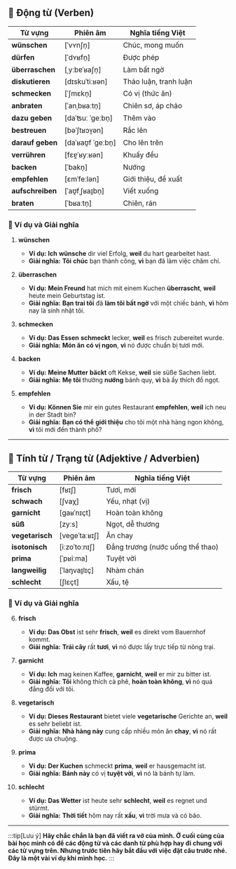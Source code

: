 ## **🔹 Động từ (Verben)**

| **Từ vựng**      | **Phiên âm**       | **Nghĩa tiếng Việt**  |
| ---------------- | ------------------ | --------------------- |
| **wünschen**     | [ˈvʏnʃn̩]          | Chúc, mong muốn       |
| **dürfen**       | [ˈdʏʁfn̩]          | Được phép             |
| **überraschen**  | [ˌyːbɐˈʁaʃn̩]      | Làm bất ngờ           |
| **diskutieren**  | [dɪskuˈtiːʁən]     | Thảo luận, tranh luận |
| **schmecken**    | [ˈʃmɛkn̩]          | Có vị (thức ăn)       |
| **anbraten**     | [ˈanˌbʁaːtn̩]      | Chiên sơ, áp chảo     |
| **dazu geben**   | [daˈʦuː ˈɡeːbn̩]   | Thêm vào              |
| **bestreuen**    | [bəˈʃtʁɔʏ̯ən]      | Rắc lên               |
| **darauf geben** | [daˈʁaʊ̯f ˈɡeːbn̩] | Cho lên trên          |
| **verrühren**    | [fɛɐ̯ˈʁyːʁən]      | Khuấy đều             |
| **backen**       | [ˈbakn̩]           | Nướng                 |
| **empfehlen**    | [ɛmˈfeːlən]        | Giới thiệu, đề xuất   |
| **aufschreiben** | [ˈaʊ̯fˌʃʁaɪ̯bn̩]   | Viết xuống            |
| **braten**       | [ˈbʁaːtn̩]         | Chiên, rán            |

### **📌 Ví dụ và Giải nghĩa**

1. **wünschen**
    
    - **Ví dụ:** **Ich** **wünsche** dir viel Erfolg, **weil** du hart gearbeitet hast.
    - **Giải nghĩa:** **Tôi** **chúc** bạn thành công, **vì** bạn đã làm việc chăm chỉ.
2. **überraschen**
    
    - **Ví dụ:** **Mein Freund** hat mich mit einem Kuchen **überrascht**, **weil** heute mein Geburtstag ist.
    - **Giải nghĩa:** **Bạn trai tôi** đã **làm tôi bất ngờ** với một chiếc bánh, **vì** hôm nay là sinh nhật tôi.
3. **schmecken**
    
    - **Ví dụ:** **Das Essen** **schmeckt** lecker, **weil** es frisch zubereitet wurde.
    - **Giải nghĩa:** **Món ăn** **có vị ngon**, **vì** nó được chuẩn bị tươi mới.
4. **backen**
    
    - **Ví dụ:** **Meine Mutter** **bäckt** oft Kekse, **weil** sie süße Sachen liebt.
    - **Giải nghĩa:** **Mẹ tôi** thường **nướng** bánh quy, **vì** bà ấy thích đồ ngọt.
5. **empfehlen**
    
    - **Ví dụ:** **Können Sie** mir ein gutes Restaurant **empfehlen**, **weil** ich neu in der Stadt bin?
    - **Giải nghĩa:** **Bạn có thể** **giới thiệu** cho tôi một nhà hàng ngon không, **vì** tôi mới đến thành phố?

---

## **🔹 Tính từ / Trạng từ (Adjektive / Adverbien)**

|**Từ vựng**|**Phiên âm**|**Nghĩa tiếng Việt**|
|---|---|---|
|**frisch**|[fʁɪʃ]|Tươi, mới|
|**schwach**|[ʃvaχ]|Yếu, nhạt (vị)|
|**garnicht**|[ɡaʁˈnɪçt]|Hoàn toàn không|
|**süß**|[zyːs]|Ngọt, dễ thương|
|**vegetarisch**|[veɡeˈtaːʁɪʃ]|Ăn chay|
|**isotonisch**|[iːzoˈtoːnɪʃ]|Đẳng trương (nước uống thể thao)|
|**prima**|[ˈpʁiːma]|Tuyệt vời|
|**langweilig**|[ˈlaŋvaɪ̯lɪç]|Nhàm chán|
|**schlecht**|[ʃlɛçt]|Xấu, tệ|

### **📌 Ví dụ và Giải nghĩa**

6. **frisch**
    
    - **Ví dụ:** **Das Obst** ist sehr **frisch**, **weil** es direkt vom Bauernhof kommt.
    - **Giải nghĩa:** **Trái cây** rất **tươi**, **vì** nó được lấy trực tiếp từ nông trại.
7. **garnicht**
    
    - **Ví dụ:** **Ich** mag keinen Kaffee, **garnicht**, **weil** er mir zu bitter ist.
    - **Giải nghĩa:** **Tôi** không thích cà phê, **hoàn toàn không**, **vì** nó quá đắng đối với tôi.
8. **vegetarisch**
    
    - **Ví dụ:** **Dieses Restaurant** bietet viele **vegetarische** Gerichte an, **weil** es sehr beliebt ist.
    - **Giải nghĩa:** **Nhà hàng này** cung cấp nhiều món ăn **chay**, **vì** nó rất được ưa chuộng.
9. **prima**
    
    - **Ví dụ:** **Der Kuchen** schmeckt **prima**, **weil** er hausgemacht ist.
    - **Giải nghĩa:** **Bánh này** có vị **tuyệt vời**, **vì** nó là bánh tự làm.
10. **schlecht**
    
    - **Ví dụ:** **Das Wetter** ist heute sehr **schlecht**, **weil** es regnet und stürmt.
    - **Giải nghĩa:** **Thời tiết** hôm nay rất **xấu**, **vì** trời mưa và có bão.


---
:::tip[Lưu ý]
**Hãy chắc chắn là bạn đã viết ra vở của mình. Ở cuối cùng của bài học mình có để các động từ và các danh từ phù hợp hay đi chung với các từ vựng trên. Nhưng trước tiên hãy bắt đầu với việc đặt câu trước nhé. Đây là một vài ví dụ khi mình học.**
:::